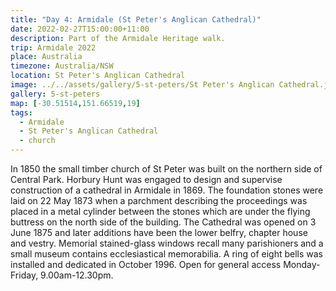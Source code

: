 ```yaml
---
title: "Day 4: Armidale (St Peter's Anglican Cathedral)"
date: 2022-02-27T15:00:00+11:00
description: Part of the Armidale Heritage walk.
trip: Armidale 2022
place: Australia
timezone: Australia/NSW
location: St Peter's Anglican Cathedral
image: ../../assets/gallery/5-st-peters/St Peter's Anglican Cathedral.jpeg
gallery: 5-st-peters
map: [-30.51514,151.66519,19]
tags:
  - Armidale
  - St Peter's Anglican Cathedral
  - church
---
```

In 1850 the small timber church of St Peter was built on the northern side of
Central Park. Horbury Hunt was engaged to design and supervise construction
of a cathedral in Armidale in 1869. The foundation stones were laid on
22 May 1873 when a parchment describing the proceedings was placed in a
metal cylinder between the stones which are under the flying buttress on the
north side of the building. The Cathedral was opened on 3 June 1875 and later
additions have been the lower belfry, chapter house and vestry. Memorial
stained-glass windows recall many parishioners and a small museum contains
ecclesiastical memorabilia. A ring of eight bells was installed and dedicated in
October 1996. Open for general access Monday-Friday, 9.00am-12.30pm.
